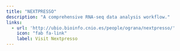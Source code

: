 ```yaml
---
title: "NEXTPRESSO"
description: "A comprehensive RNA-seq data analysis workflow."
links:
  - url: 'http://ubio.bioinfo.cnio.es/people/ograna/nextpresso/'
    icon: "fab fa-link"
    label: Visit Nextpresso
---
```

